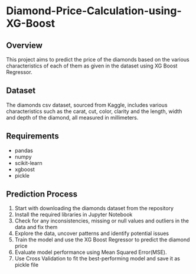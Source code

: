 # Diamond-Price-Calculation-using-XG-Boost

## Overview

This project aims to predict the price of the diamonds based on the various characteristics of each of them as given in the dataset using XG Boost Regressor. 

## Dataset

The diamonds csv dataset, sourced from Kaggle, includes various characteristics such as the carat, cut, color, clarity and the length, width and depth of the diamond, all measured in millimeters.

## Requirements

- pandas
- numpy
- scikit-learn
- xgboost
- pickle

## Prediction Process

1. Start with downloading the diamonds dataset from the repository
2. Install the required libraries in Jupyter Notebook
3. Check for any inconsistencies, missing or null values and outliers in the data and fix them
4. Explore the data, uncover patterns and identify potential issues
6. Train the model and use the XG Boost Regressor to predict the diamond price
7. Evaluate model performance using Mean Squared Error(MSE).
8. Use Cross Validation to fit the best-performing model and save it as pickle file

